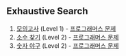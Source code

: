 ## Exhaustive Search

1. [모의고사](https://github.com/dataminegames/Algorithm_Study/blob/master/Stack_Queue/exhaustive_search_01.py) (Level 1) - [프로그래머스 문제](https://programmers.co.kr/learn/courses/30/lessons/42840)
2. [소수 찾기](https://github.com/dataminegames/Algorithm_Study/blob/master/Stack_Queue/exhaustive_search_02.py) (Level 2) - [프로그래머스 문제](https://programmers.co.kr/learn/courses/30/lessons/42839)
3. [숫자 야구](https://github.com/dataminegames/Algorithm_Study/blob/master/Stack_Queue/exhaustive_search_03.py) (Level 2) - [프로그래머스 문제](https://programmers.co.kr/learn/courses/30/lessons/42841)
